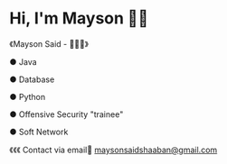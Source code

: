 # Hi, I'm Mayson 👋🏼 

 《Mayson Said - 👩🏻‍💻》
 
● Java 

● Database

● Python

● Offensive Security "trainee"

● Soft Network

《《《 Contact via email📩 maysonsaidshaaban@gmail.com 

